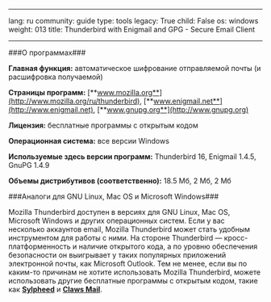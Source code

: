 

---

lang: ru
community: guide
type: tools
legacy: True
child: False
os: windows
weight: 013
title: Thunderbird with Enigmail and GPG - Secure Email Client

---

###О программах###

**Главная функция:** автоматическое шифрование отправляемой почты (и расшифровка получаемой)

**Страницы программ:** [**www.mozilla.org**](http://www.mozilla.org/ru/thunderbird), [**www.enigmail.net**](http://www.enigmail.net), [**www.gnupg.org**](http://www.gnupg.org)

**Лицензия:** бесплатные программы с открытым кодом

**Операционная система:** все версии Windows

**Используемые здесь версии программ:** Thunderbird 16, Enigmail 1.4.5, GnuPG 1.4.9 

**Объемы дистрибутивов (соответственно):** 18.5 Мб, 2 Мб, 2 Мб

###Аналоги для GNU Linux, Mac OS и Microsoft Windows###

Mozilla Thunderbird доступен в версиях для GNU Linux, Mac OS, Microsoft Windows и других операционных систем. Если у вас несколько аккаунтов email, Mozilla Thunderbird может стать удобным инструментом для работы с ними. На стороне Thunderbird — кросс-платформенность и наличие открытого кода, а по уровню обеспечения безопасности он выигрывает у таких популярных приложений электронной почты, как Microsoft Outlook. Тем не менее, если вы по каким-то причинам не хотите использовать Mozilla Thunderbird, можете использовать другие бесплатные программы с открытым кодом, такие как [**Sylpheed**](http://sylpheed.sraoss.jp/en/) и [**Claws Mail**](http://www.claws-mail.org/). 


